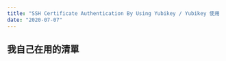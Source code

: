 ```yaml
---
title: "SSH Certificate Authentication By Using Yubikey / Yubikey 使用 PIV 來做 SSH 的憑證登入"
date: "2020-07-07"
---
```


## 我自己在用的清單


